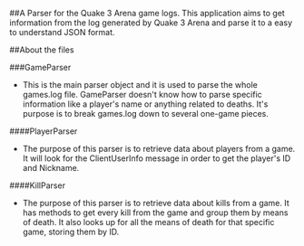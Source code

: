 ##A Parser for the Quake 3 Arena game logs.
This application aims to get information from the log generated by Quake 3 Arena and parse it to a easy to understand JSON format.


##About the files

###GameParser
- This is the main parser object and it is used to parse the whole games.log file. GameParser doesn't know how to parse specific information like a player's name or anything related to deaths. It's purpose is to break games.log down to several one-game pieces.

####PlayerParser
- The purpose of this parser is to retrieve data about players from a game. It will look for the ClientUserInfo message in order to get the player's ID and Nickname.

####KillParser
- The purpose of this parser is to retrieve data about kills from a game. It has methods to get every kill from the game and group them by means of death. It also looks up for all the means of death for that specific game, storing them by ID.
